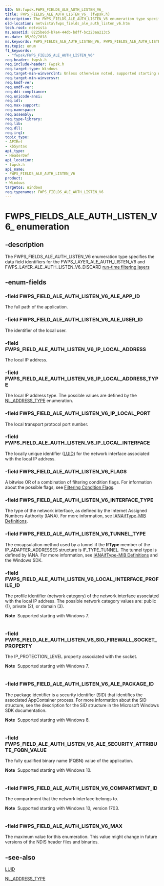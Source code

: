 ```yaml
---
UID: NE:fwpsk.FWPS_FIELDS_ALE_AUTH_LISTEN_V6_
title: FWPS_FIELDS_ALE_AUTH_LISTEN_V6_ (fwpsk.h)
description: The FWPS_FIELDS_ALE_AUTH_LISTEN_V6 enumeration type specifies the data field identifiers for the FWPS_LAYER_ALE_AUTH_LISTEN_V6 and FWPS_LAYER_ALE_AUTH_LISTEN_V6_DISCARD run-time filtering layers
old-location: netvista\fwps_fields_ale_auth_listen_v6.htm
tech.root: netvista
ms.assetid: 8225be6d-b7a4-44db-bdff-bc223aa213c5
ms.date: 05/02/2018
ms.keywords: FWPS_FIELDS_ALE_AUTH_LISTEN_V6, FWPS_FIELDS_ALE_AUTH_LISTEN_V6 enumeration [Network Drivers Starting with Windows Vista], FWPS_FIELDS_ALE_AUTH_LISTEN_V6_, FWPS_FIELD_ALE_AUTH_LISTEN_V6_ALE_APP_ID, FWPS_FIELD_ALE_AUTH_LISTEN_V6_ALE_PACKAGE_ID, FWPS_FIELD_ALE_AUTH_LISTEN_V6_ALE_USER_ID, FWPS_FIELD_ALE_AUTH_LISTEN_V6_FLAGS, FWPS_FIELD_ALE_AUTH_LISTEN_V6_INTERFACE_TYPE, FWPS_FIELD_ALE_AUTH_LISTEN_V6_IP_LOCAL_ADDRESS, FWPS_FIELD_ALE_AUTH_LISTEN_V6_IP_LOCAL_ADDRESS_TYPE, FWPS_FIELD_ALE_AUTH_LISTEN_V6_IP_LOCAL_INTERFACE, FWPS_FIELD_ALE_AUTH_LISTEN_V6_IP_LOCAL_PORT, FWPS_FIELD_ALE_AUTH_LISTEN_V6_LOCAL_INTERFACE_PROFILE_ID, FWPS_FIELD_ALE_AUTH_LISTEN_V6_MAX, FWPS_FIELD_ALE_AUTH_LISTEN_V6_SIO_FIREWALL_SOCKET_PROPERTY, FWPS_FIELD_ALE_AUTH_LISTEN_V6_TUNNEL_TYPE, fwpsk/FWPS_FIELDS_ALE_AUTH_LISTEN_V6, fwpsk/FWPS_FIELD_ALE_AUTH_LISTEN_V6_ALE_APP_ID, fwpsk/FWPS_FIELD_ALE_AUTH_LISTEN_V6_ALE_PACKAGE_ID, fwpsk/FWPS_FIELD_ALE_AUTH_LISTEN_V6_ALE_USER_ID, fwpsk/FWPS_FIELD_ALE_AUTH_LISTEN_V6_FLAGS, fwpsk/FWPS_FIELD_ALE_AUTH_LISTEN_V6_INTERFACE_TYPE, fwpsk/FWPS_FIELD_ALE_AUTH_LISTEN_V6_IP_LOCAL_ADDRESS, fwpsk/FWPS_FIELD_ALE_AUTH_LISTEN_V6_IP_LOCAL_ADDRESS_TYPE, fwpsk/FWPS_FIELD_ALE_AUTH_LISTEN_V6_IP_LOCAL_INTERFACE, fwpsk/FWPS_FIELD_ALE_AUTH_LISTEN_V6_IP_LOCAL_PORT, fwpsk/FWPS_FIELD_ALE_AUTH_LISTEN_V6_LOCAL_INTERFACE_PROFILE_ID, fwpsk/FWPS_FIELD_ALE_AUTH_LISTEN_V6_MAX, fwpsk/FWPS_FIELD_ALE_AUTH_LISTEN_V6_SIO_FIREWALL_SOCKET_PROPERTY, fwpsk/FWPS_FIELD_ALE_AUTH_LISTEN_V6_TUNNEL_TYPE, netvista.fwps_fields_ale_auth_listen_v6, wfp_ref_5_const_3_data_fields_2dfb65c6-8813-4193-bd8a-5fa5c2726633.xml
ms.topic: enum
f1_keywords:
 - "fwpsk/FWPS_FIELDS_ALE_AUTH_LISTEN_V6"
req.header: fwpsk.h
req.include-header: Fwpsk.h
req.target-type: Windows
req.target-min-winverclnt: Unless otherwise noted, supported starting with Windows Vista.
req.target-min-winversvr: 
req.kmdf-ver: 
req.umdf-ver: 
req.ddi-compliance: 
req.unicode-ansi: 
req.idl: 
req.max-support: 
req.namespace: 
req.assembly: 
req.type-library: 
req.lib: 
req.dll: 
req.irql: 
topic_type:
- APIRef
- kbSyntax
api_type:
- HeaderDef
api_location:
- fwpsk.h
api_name:
- FWPS_FIELDS_ALE_AUTH_LISTEN_V6
product:
- Windows
targetos: Windows
req.typenames: FWPS_FIELDS_ALE_AUTH_LISTEN_V6
---
```


# FWPS_FIELDS_ALE_AUTH_LISTEN_V6_ enumeration


## -description


The FWPS_FIELDS_ALE_AUTH_LISTEN_V6 enumeration type specifies the data field identifiers for the
  FWPS_LAYER_ALE_AUTH_LISTEN_V6 and FWPS_LAYER_ALE_AUTH_LISTEN_V6_DISCARD 
  <a href="https://docs.microsoft.com/windows/desktop/FWP/management-filtering-layer-identifiers-">run-time filtering layers</a>



## -enum-fields




### -field FWPS_FIELD_ALE_AUTH_LISTEN_V6_ALE_APP_ID

The full path of the application.


### -field FWPS_FIELD_ALE_AUTH_LISTEN_V6_ALE_USER_ID

The identifier of the local user.


### -field FWPS_FIELD_ALE_AUTH_LISTEN_V6_IP_LOCAL_ADDRESS

The local IP address.


### -field FWPS_FIELD_ALE_AUTH_LISTEN_V6_IP_LOCAL_ADDRESS_TYPE

The local IP address type. The possible values are defined by the 
     <a href="https://docs.microsoft.com/windows/desktop/api/nldef/ne-nldef-nl_address_type">NL_ADDRESS_TYPE</a> enumeration.


### -field FWPS_FIELD_ALE_AUTH_LISTEN_V6_IP_LOCAL_PORT

The local transport protocol port number.


### -field FWPS_FIELD_ALE_AUTH_LISTEN_V6_IP_LOCAL_INTERFACE

The locally unique identifier (<a href="https://docs.microsoft.com/windows-hardware/drivers/ddi/content/igpupvdev/ns-igpupvdev-_luid">LUID</a>) for the network interface associated with the
     local IP address.


### -field FWPS_FIELD_ALE_AUTH_LISTEN_V6_FLAGS

A bitwise OR of a combination of filtering condition flags. For information about the possible
     flags, see 
     <a href="https://docs.microsoft.com/windows-hardware/drivers/network/filtering-condition-flags">Filtering Condition Flags</a>.


### -field FWPS_FIELD_ALE_AUTH_LISTEN_V6_INTERFACE_TYPE

The type of the network interface, as defined by the Internet Assigned Numbers Authority (IANA).
     For more information, see 
     <a href="https://go.microsoft.com/fwlink/p/?linkid=60066">IANAifType-MIB Definitions</a>.


### -field FWPS_FIELD_ALE_AUTH_LISTEN_V6_TUNNEL_TYPE

The encapsulation method used by a tunnel if the 
     <b>IfType</b> member of the IP_ADAPTER_ADDRESSES structure is IF_TYPE_TUNNEL. The tunnel type is defined
     by IANA. For more information, see 
     <a href="https://go.microsoft.com/fwlink/p/?linkid=60066">IANAifType-MIB Definitions</a> and the
     Windows SDK.


### -field FWPS_FIELD_ALE_AUTH_LISTEN_V6_LOCAL_INTERFACE_PROFILE_ID

The profile identifier (network category) of the network interface associated with the local IP
     address. The possible network category values are: public (1), private (2), or domain (3).
     

<div class="alert"><b>Note</b>  Supported starting with Windows 7.</div>
<div> </div>

### -field FWPS_FIELD_ALE_AUTH_LISTEN_V6_SIO_FIREWALL_SOCKET_PROPERTY

The IP_PROTECTION_LEVEL property associated with the socket.
     

<div class="alert"><b>Note</b>  Supported starting with Windows 7.</div>
<div> </div>

### -field FWPS_FIELD_ALE_AUTH_LISTEN_V6_ALE_PACKAGE_ID

The package identifier is a security identifier (SID) that identifies the associated AppContainer process. For more information about the SID structure, see the description for the SID structure in the Microsoft Windows SDK documentation.

<div class="alert"><b>Note</b>  Supported starting with Windows 8.</div>
<div> </div>

### -field FWPS_FIELD_ALE_AUTH_LISTEN_V6_ALE_SECURITY_ATTRIBUTE_FQBN_VALUE

The fully qualified binary name (FQBN) value of the application.

<div class="alert"><b>Note</b>  Supported starting with Windows 10.</div>
<div> </div>

### -field FWPS_FIELD_ALE_AUTH_LISTEN_V6_COMPARTMENT_ID

The compartment that the network interface belongs to.

<div class="alert"><b>Note</b>  Supported starting with Windows 10, version 1703.</div>
<div> </div>

### -field FWPS_FIELD_ALE_AUTH_LISTEN_V6_MAX

The maximum value for this enumeration. This value might change in future versions of the NDIS
     header files and binaries.


## -see-also




<a href="https://docs.microsoft.com/windows-hardware/drivers/ddi/content/igpupvdev/ns-igpupvdev-_luid">LUID</a>



<a href="https://docs.microsoft.com/windows/desktop/api/nldef/ne-nldef-nl_address_type">NL_ADDRESS_TYPE</a>
 

 

